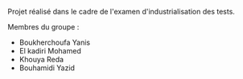 Projet réalisé dans le cadre de l'examen d'industrialisation des tests.

Membres du groupe : 

- Boukherchoufa Yanis
- El kadiri Mohamed 
- Khouya Reda
- Bouhamidi Yazid
